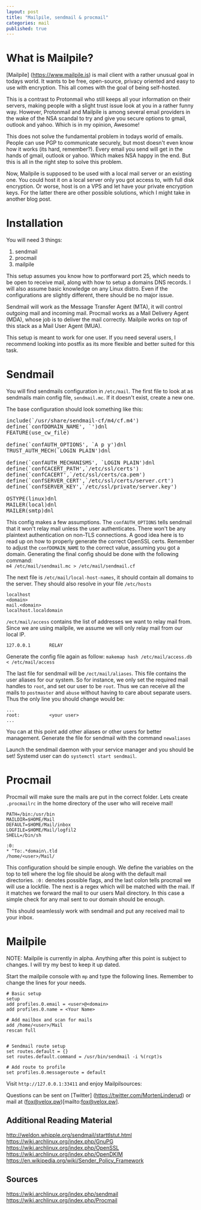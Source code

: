 ```yaml
---
layout: post
title: "Mailpile, sendmail & procmail"
categories: mail
published: true
---
```



What is Mailpile?
=================

[Mailpile] (https://www.mailpile.is) is mail client with a rather unusual goal 
in todays world. It wants to be free, open-source, privacy oriented and easy to
use with encryption. This all comes with the goal of being self-hosted.

This is a contrast to Protonmail who still keeps all your information on their
servers, making people with a slight trust issue look at you in a rather funny
way. However, Protonmail and Mailpile is among several email providers in the
wake of the NSA scandal to try and give you secure options to gmail, outlook and
yahoo. Which is in my opinion, Awesome!

This does not solve the fundamental problem in todays world of emails. People 
can use PGP to communicate securely, but most doesn't even know how it works (its
hard, remember?). Every email you send will get in the hands of gmail, outlook
or yahoo. Which makes NSA happy in the end. But this is all in the right step to
solve this problem.

Now, Mailpile is supposed to be used with a local mail server or an existing
one. You could host it on a local server only you got access to, with full disk
encryption. Or worse, host is on a VPS and let have your private encryption keys.
For the latter there are other possible solutions, which I might take in another
blog post.


Installation
============

You will need 3 things:  
  1. sendmail  
  2. procmail  
  3. mailpile  

This setup assumes you know how to portforward port 25, which needs to be open
to receive mail, along with how to setup a domains DNS records. I will also 
assume basic knowledge on any Linux distro. Even if the configurations are 
slightly different, there should be no major issue.

Sendmail will work as the Message Transfer Agent (MTA), it will control
outgoing mail and incoming mail. Procmail works as a Mail Delivery Agent 
(MDA), whose job is to deliver the mail correctly. Mailpile works on top of this
stack as a Mail User Agent (MUA).

This setup is meant to work for one user. If you need several users, I recommend
looking into postfix as its more flexible and better suited for this task. 
  
  
Sendmail  
========  
  
You will find sendmails configuration  in `/etc/mail`. The first file to look 
at as sendmails main config file, `sendmail.mc`. If it doesn't exist, create a 
new one.

The base configuration should look something like this:

<pre>
include(`/usr/share/sendmail-cf/m4/cf.m4')
define(`confDOMAIN_NAME', `<DOMAIN>')dnl
FEATURE(use_cw_file)

define(`confAUTH_OPTIONS', `A p y')dnl
TRUST_AUTH_MECH(`LOGIN PLAIN')dnl

define(`confAUTH_MECHANISMS', `LOGIN PLAIN')dnl
define(`confCACERT_PATH',`/etc/ssl/certs')
define(`confCACERT',`/etc/ssl/certs/ca.pem')
define(`confSERVER_CERT',`/etc/ssl/certs/server.crt')
define(`confSERVER_KEY',`/etc/ssl/private/server.key')

OSTYPE(linux)dnl
MAILER(local)dnl
MAILER(smtp)dnl
</pre>

This config makes a few assumptions. The `confAUTH_OPTIONS` tells sendmail that
it won't relay mail unless the user authenticates. There won't be any plaintext
authentication on non-TLS connections. A good idea here is to read up on how to
properly generate the correct OpenSSL certs. Remember to adjust the 
`confDOMAIN_NAME` to the correct value, assuming you got a domain. Generating 
the final config should be done with the following command:  
`m4 /etc/mail/sendmail.mc > /etc/mail/sendmail.cf`

The next file is  `/etc/mail/local-host-names`, it should contain all domains to
the server. They should also resolve in your file `/etc/hosts`
  
```  
localhost
<domain>
mail.<domain>
localhost.localdomain
```
  
`/ect/mail/access` contains the list of addresses we want to relay mail from.
Since we are using mailpile, we assume we will only relay mail from our 
local IP.
  
```
127.0.0.1       RELAY
```
  
Generate the config file again as follow:
`makemap hash /etc/mail/access.db < /etc/mail/access`

The last file for sendmail will be `/ect/mail/aliases`.
This file contains the user aliases for our system. So for instance, we only
set the required mail handles to `root`, and set our user to be `root`.
Thus we can receive all the mails to `postmaster` and  `abuse` without having
to care about separate users.
Thus the only line you should change would be:
  
```
...
root:           <your user>
...
```
  
You can at this point add other aliases or other users for better management.
Generate the file for sendmail with the command `newaliases`

Launch the sendmail daemon with your service manager and you should be set!
Systemd user can do `systemctl start sendmail`.


Procmail 
======== 

Procmail will make sure the mails are put in the correct folder. Lets create
`.procmailrc` in the home directory of the user who will receive mail!
  
```
PATH=/bin:/usr/bin
MAILDIR=$HOME/Mail
DEFAULT=$HOME/Mail/inbox
LOGFILE=$HOME/Mail/logfil2
SHELL=/bin/sh

:0:
* ^To:.*domain\.tld
/home/<user>/Mail/
```

This configuration should be simple enough. We define the variables on the top
to tell where the log file should be along with the default mail directories.
`:0:` denotes possible flags, and the last colon tells procmail we will use a
lockfile.
The next is a regex which will be matched with the mail. If it matches we
forward the mail to our users Mail directory. In this case a simple check
for any mail sent to our domain should be enough.

This should seamlessly work with sendmail and put any received mail to your
inbox.


Mailpile
========

NOTE: Mailpile is currently in alpha. Anything after this point is subject to
changes. I will try my best to keep it up dated.

Start the mailpile console with `mp` and type the following lines. Remember to 
change the lines for your needs.

```
# Basic setup
setup
add profiles.0.email = <user>@<domain>
add profiles.0.name = <Your Name>

# Add mailbox and scan for mails
add /home/<user>/Mail
rescan full


# Sendmail route setup
set routes.default = {}
set routes.default.command = /usr/bin/sendmail -i %(rcpt)s

# Add route to profile
set profiles.0.messageroute = default
```

Visit `http://127.0.0.1:33411` and enjoy Mailpilsources:

Questions can be sent on [Twitter] (https://twitter.com/MortenLinderud)
or mail at (fox@velox.pw)[mailto:fox@velox.pw].

## Additional Reading Material
http://weldon.whipple.org/sendmail/starttlstut.html
https://wiki.archlinux.org/index.php/GnuPG
https://wiki.archlinux.org/index.php/OpenSSL
https://wiki.archlinux.org/index.php/OpenDKIM
https://en.wikipedia.org/wiki/Sender_Policy_Framework

## Sources
https://wiki.archlinux.org/index.php/sendmail
https://wiki.archlinux.org/index.php/Procmail

